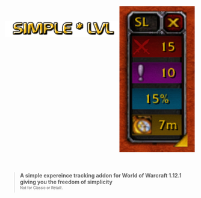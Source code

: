 <img src="Screenshots/tracker.png" width="200" float="right" align="right">

<h1>
    <img src="Screenshots/title.png" width="304" align="left" alt="SimpleLvl">
    <div style="clear: both; width: 100%;">&nbsp;</div>
</h1>

> **A simple expereince tracking addon for World of Warcraft 1.12.1 giving you the freedom of simplicity**
> <br><sup><small>Not for Classic or Retail!.</small></sup>
